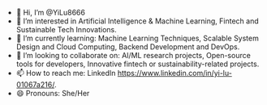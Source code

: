 - 👋 Hi, I’m @YiLu8666
- 👀 I’m interested in Artificial Intelligence & Machine Learning, Fintech and Sustainable Tech Innovations.
- 🌱 I’m currently learning: Machine Learning Techniques, Scalable System Design and Cloud Computing, Backend Development and DevOps.
- 💞️ I’m looking to collaborate on: AI/ML research projects, Open-source tools for developers, Innovative fintech or sustainability-related projects.
- 📫 How to reach me: LinkedIn https://www.linkedin.com/in/yi-lu-01067a216/.
- 😄 Pronouns: She/Her

<!---
YiLu8666/YiLu8666 is a ✨ special ✨ repository because its `README.md` (this file) appears on your GitHub profile.
You can click the Preview link to take a look at your changes.
--->

